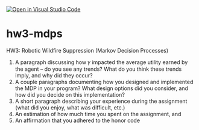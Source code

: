 [![Open in Visual Studio Code](https://classroom.github.com/assets/open-in-vscode-f059dc9a6f8d3a56e377f745f24479a46679e63a5d9fe6f495e02850cd0d8118.svg)](https://classroom.github.com/online_ide?assignment_repo_id=6501687&assignment_repo_type=AssignmentRepo)
# hw3-mdps
HW3: Robotic Wildfire Suppression (Markov Decision Processes)

1. A paragraph discussing how 𝛾 impacted the average utility earned by the agent – do you see any trends? What do you think these trends imply, and why did they occur?
2. A couple paragraphs documenting how you designed and implemented the MDP in your program? What design options did you consider, and how did you decide on this implementation?
3. A short paragraph describing your experience during the assignment (what did you enjoy, what was difficult, etc.)
4. An estimation of how much time you spent on the assignment, and
5. An affirmation that you adhered to the honor code